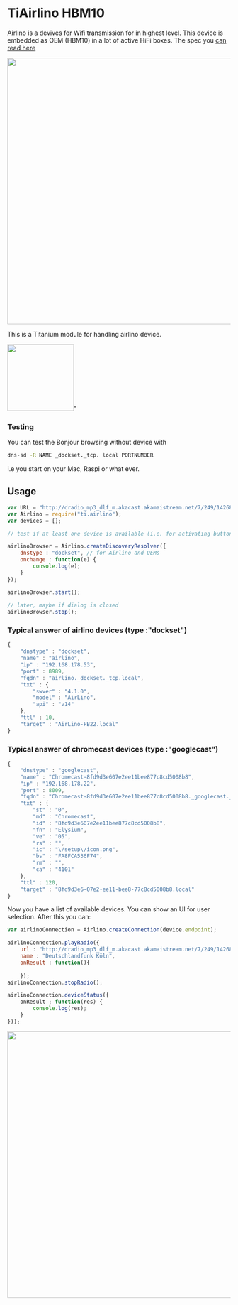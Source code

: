 # TiAirlino HBM10
 
Airlino is a devives for Wifi transmission for in highest level. This device is embedded as OEM (HBM10) in a lot of active HiFi boxes. The spec you [can read here](https://github.com/AppWerft/Ti.Airlino/blob/master/SPEC_HBM10-v4.2.0.pdf)

<img src="http://i.imgur.com/yoUFziR.png" width=600 />

This is a Titanium module for handling airlino device.



<img src="https://encrypted-tbn3.gstatic.com/shopping?q=tbn:ANd9GcTviFhBPGfPsHhfypRPOjvsGZcid7GyMLuRxgVsroC8wEG05MxuBsXxDcgJxUI_1fiYAL1zoto&usqp=CAE" width=150>"


### Testing
You can test the Bonjour browsing without device with
```sh
dns-sd -R NAME _dockset._tcp. local PORTNUMBER
```
i.e you start on your Mac, Raspi or what ever.

## Usage


```javascript
var URL = "http://dradio_mp3_dlf_m.akacast.akamaistream.net/7/249/142684/v1/gnl.akacast.akamaistream.net/dradio_mp3_dlf_m",
var Airlino = require("ti.airlino");
var devices = [];

// test if at least one device is available (i.e. for activating button)

airlinoBrowser = Airlino.createDiscoveryResolver({
	dnstype : "dockset", // for Airlino and OEMs
	onchange : function(e) {
		console.log(e);
	}
});

airlinoBrowser.start();
    
// later, maybe if dialog is closed
airlinoBrowser.stop();
```
### Typical answer of airlino devices (type :"dockset")
```javascript
{
	"dnstype" : "dockset",
	"name" : "airlino",
	"ip" : "192.168.178.53",
	"port" : 8989,
	"fqdn" : "airlino._dockset._tcp.local",
	"txt" : {
		"swver" : "4.1.0",
		"model" : "AirLino",
		"api" : "v14"
	},
	"ttl" : 10,
	"target" : "AirLino-FB22.local"
}
```

### Typical answer of chromecast devices (type :"googlecast")
```javascript
{
	"dnstype" : "googlecast",
	"name" : "Chromecast-8fd9d3e607e2ee11bee877c8cd5008b8",
	"ip" : "192.168.178.22",
	"port" : 8009,
	"fqdn" : "Chromecast-8fd9d3e607e2ee11bee877c8cd5008b8._googlecast._tcp.local",
	"txt" : {
		"st" : "0",
		"md" : "Chromecast",
		"id" : "8fd9d3e607e2ee11bee877c8cd5008b8",
		"fn" : "Elysium",
		"ve" : "05",
		"rs" : "",
		"ic" : "\/setup\/icon.png",
		"bs" : "FA8FCA536F74",
		"rm" : "",
		"ca" : "4101"
	},
	"ttl" : 120,
	"target" : "8fd9d3e6-07e2-ee11-bee8-77c8cd5008b8.local"
}
```


Now you have a list of available devices. You can show an UI for user selection. After this you can:
```javascript
var airlinoConnection = Airlino.createConnection(device.endpoint);

airlinoConnection.playRadio({
    url : "http://dradio_mp3_dlf_m.akacast.akamaistream.net/7/249/142684/v1/gnl.akacast.akamaistream.net/dradio_mp3_dlf_m",
    name : "Deutschlandfunk Köln",
    onResult : function(){
        
    });
airlinoConnection.stopRadio();

airlinoConnection.deviceStatus({
    onResult ; function(res) {
        console.log(res);
    }
}));

```
<img src="http://i.imgur.com/nxZSfPp.png" width=600 />
